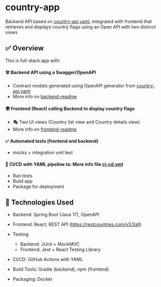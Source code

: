 # country-app
Backend API based on [country-api.yaml](/openapi/country-api.yaml), integrated with frontend that retrieves and displays country flags using an Open API with two distinct views

## ✅ Overview

This is full-stack app with:

#### 🛠 Backend API using a Swagger/OpenAPI
- Contract models generated using OpenAPI generator from  [country-api.yaml](/openapi/country-api.yaml)
- More info on [backend-readme](./backend/README.md)

#### 🌍 Frontend (React)  calling Backend to display country flags
- 🎭 Two UI views (Country list view and Country details view)
-  More info on [frontend-readme](./frontend/README.md)


#### ✅ Automated tests (frontend and backend)
- mocks + integration unit test

#### 🚀 CI/CD with YAML pipeline to:  More info file [ci-cd.yml](./.github/workflows/ci-cd.yml)
- Run tests 
- Build app 
- Package for deployment

## 🧪 Technologies Used
- Backend: Spring Boot (Java 17), OpenAPI


- Frontend: React, REST API (https://restcountries.com/v3.1/all)


- Testing: 
  - Backend: JUnit + MockMVC 
  - Frontend: Jest + React Testing Library


- CI/CD: GitHub Actions with YAML


- Build Tools: Gradle (backend), npm (frontend)


- Packaging: Docker